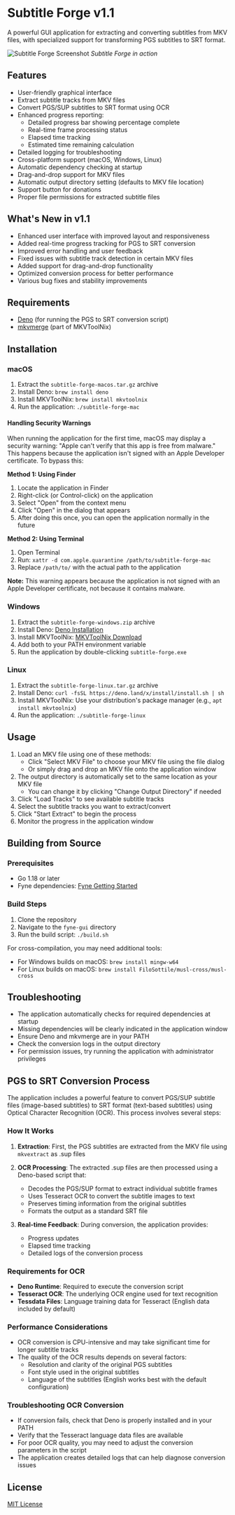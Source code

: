 # Subtitle Forge v1.1

A powerful GUI application for extracting and converting subtitles from MKV files, with specialized support for transforming PGS subtitles to SRT format.

![Subtitle Forge Screenshot](images/app-screenshot.png)
*Subtitle Forge in action*

## Features

- User-friendly graphical interface
- Extract subtitle tracks from MKV files
- Convert PGS/SUP subtitles to SRT format using OCR
- Enhanced progress reporting:
  - Detailed progress bar showing percentage complete
  - Real-time frame processing status
  - Elapsed time tracking
  - Estimated time remaining calculation
- Detailed logging for troubleshooting
- Cross-platform support (macOS, Windows, Linux)
- Automatic dependency checking at startup
- Drag-and-drop support for MKV files
- Automatic output directory setting (defaults to MKV file location)
- Support button for donations
- Proper file permissions for extracted subtitle files

## What's New in v1.1

- Enhanced user interface with improved layout and responsiveness
- Added real-time progress tracking for PGS to SRT conversion
- Improved error handling and user feedback
- Fixed issues with subtitle track detection in certain MKV files
- Added support for drag-and-drop functionality
- Optimized conversion process for better performance
- Various bug fixes and stability improvements

## Requirements

- [Deno](https://deno.land/) (for running the PGS to SRT conversion script)
- [mkvmerge](https://mkvtoolnix.download/) (part of MKVToolNix)

## Installation

### macOS

1. Extract the `subtitle-forge-macos.tar.gz` archive
2. Install Deno: `brew install deno`
3. Install MKVToolNix: `brew install mkvtoolnix`
4. Run the application: `./subtitle-forge-mac`

#### Handling Security Warnings

When running the application for the first time, macOS may display a security warning: "Apple can't verify that this app is free from malware." This happens because the application isn't signed with an Apple Developer certificate. To bypass this:

**Method 1: Using Finder**
1. Locate the application in Finder
2. Right-click (or Control-click) on the application
3. Select "Open" from the context menu
4. Click "Open" in the dialog that appears
5. After doing this once, you can open the application normally in the future

**Method 2: Using Terminal**
1. Open Terminal
2. Run: `xattr -d com.apple.quarantine /path/to/subtitle-forge-mac`
3. Replace `/path/to/` with the actual path to the application

**Note:** This warning appears because the application is not signed with an Apple Developer certificate, not because it contains malware.

### Windows

1. Extract the `subtitle-forge-windows.zip` archive
2. Install Deno: [Deno Installation](https://deno.land/#installation)
3. Install MKVToolNix: [MKVToolNix Download](https://mkvtoolnix.download/downloads.html)
4. Add both to your PATH environment variable
5. Run the application by double-clicking `subtitle-forge.exe`

### Linux

1. Extract the `subtitle-forge-linux.tar.gz` archive
2. Install Deno: `curl -fsSL https://deno.land/x/install/install.sh | sh`
3. Install MKVToolNix: Use your distribution's package manager (e.g., `apt install mkvtoolnix`)
4. Run the application: `./subtitle-forge-linux`

## Usage

1. Load an MKV file using one of these methods:
   - Click "Select MKV File" to choose your MKV file using the file dialog
   - Or simply drag and drop an MKV file onto the application window
2. The output directory is automatically set to the same location as your MKV file
   - You can change it by clicking "Change Output Directory" if needed
3. Click "Load Tracks" to see available subtitle tracks
4. Select the subtitle tracks you want to extract/convert
5. Click "Start Extract" to begin the process
6. Monitor the progress in the application window

## Building from Source

### Prerequisites

- Go 1.18 or later
- Fyne dependencies: [Fyne Getting Started](https://developer.fyne.io/started/)

### Build Steps

1. Clone the repository
2. Navigate to the `fyne-gui` directory
3. Run the build script: `./build.sh`

For cross-compilation, you may need additional tools:
- For Windows builds on macOS: `brew install mingw-w64`
- For Linux builds on macOS: `brew install FiloSottile/musl-cross/musl-cross`

## Troubleshooting

- The application automatically checks for required dependencies at startup
- Missing dependencies will be clearly indicated in the application window
- Ensure Deno and mkvmerge are in your PATH
- Check the conversion logs in the output directory
- For permission issues, try running the application with administrator privileges

## PGS to SRT Conversion Process

The application includes a powerful feature to convert PGS/SUP subtitle files (image-based subtitles) to SRT format (text-based subtitles) using Optical Character Recognition (OCR). This process involves several steps:

### How It Works

1. **Extraction**: First, the PGS subtitles are extracted from the MKV file using `mkvextract` as .sup files

2. **OCR Processing**: The extracted .sup files are then processed using a Deno-based script that:
   - Decodes the PGS/SUP format to extract individual subtitle frames
   - Uses Tesseract OCR to convert the subtitle images to text
   - Preserves timing information from the original subtitles
   - Formats the output as a standard SRT file

3. **Real-time Feedback**: During conversion, the application provides:
   - Progress updates
   - Elapsed time tracking
   - Detailed logs of the conversion process

### Requirements for OCR

- **Deno Runtime**: Required to execute the conversion script
- **Tesseract OCR**: The underlying OCR engine used for text recognition
- **Tessdata Files**: Language training data for Tesseract (English data included by default)

### Performance Considerations

- OCR conversion is CPU-intensive and may take significant time for longer subtitle tracks
- The quality of the OCR results depends on several factors:
  - Resolution and clarity of the original PGS subtitles
  - Font style used in the original subtitles
  - Language of the subtitles (English works best with the default configuration)

### Troubleshooting OCR Conversion

- If conversion fails, check that Deno is properly installed and in your PATH
- Verify that the Tesseract language data files are available
- For poor OCR quality, you may need to adjust the conversion parameters in the script
- The application creates detailed logs that can help diagnose conversion issues

## License

[MIT License](LICENSE)
